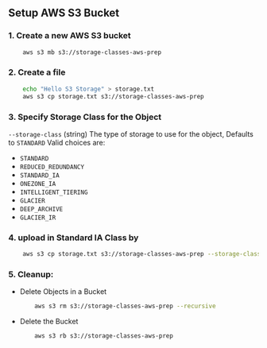 

## Setup AWS S3 Bucket

### 1. Create a new AWS S3 bucket

```sh
    aws s3 mb s3://storage-classes-aws-prep
```

### 2. Create a file

```sh
    echo "Hello S3 Storage" > storage.txt
    aws s3 cp storage.txt s3://storage-classes-aws-prep
```

### 3. Specify Storage Class for the Object

`--storage-class` (string) 
The type of storage to use for the object, Defaults to `STANDARD` 
Valid choices are: 

- `STANDARD`
- `REDUCED_REDUNDANCY`
- `STANDARD_IA`
- `ONEZONE_IA`
- `INTELLIGENT_TIERING`
- `GLACIER`
- `DEEP_ARCHIVE`
- `GLACIER_IR`

### 4. upload in Standard IA Class by

```sh
    aws s3 cp storage.txt s3://storage-classes-aws-prep --storage-class="STANDARD_IA"
```

### 5. Cleanup: 

- Delete Objects in a Bucket

    ```sh
        aws s3 rm s3://storage-classes-aws-prep --recursive
    ```


- Delete the Bucket


    ```sh
        aws s3 rb s3://storage-classes-aws-prep
    ```